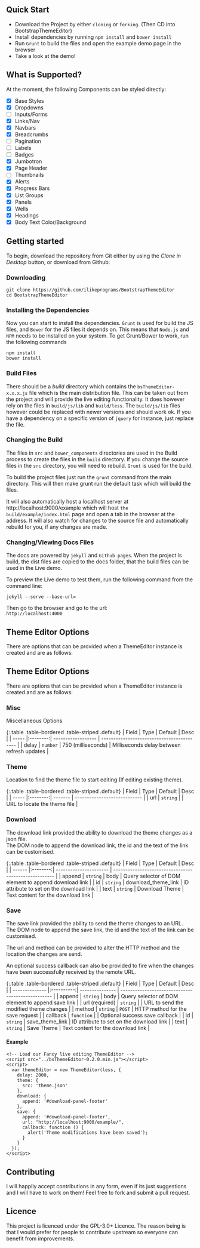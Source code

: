 

## Quick Start

- Download the Project by either `cloning` or `forking`. (Then CD into BootstrapThemeEditor)
- Install dependencies by running `npm install` and `bower install`
- Run `Grunt` to build the files and open the example demo page in the browser
- Take a look at the demo!

## What is Supported?

At the moment, the following Components can be styled directly:

- [x] Base Styles
- [x] Dropdowns
- [ ] Inputs/Forms
- [x] Links/Nav
- [x] Navbars
- [x] Breadcrumbs
- [ ] Pagination
- [ ] Labels
- [ ] Badges
- [x] Jumbotron
- [x] Page Header
- [ ] Thumbnails
- [x] Alerts
- [x] Progress Bars
- [x] List Groups
- [x] Panels
- [x] Wells
- [x] Headings
- [x] Body Text Color/Background

## Getting started

To begin, download the repository from Git either by using the *Clone in Desktop* button, or download from Github:

### Downloading

```
git clone https://github.com/ilikeprograms/BootstrapThemeEditor
cd BootstrapThemeEditor
```

### Installing the Dependencies

Now you can start to install the dependencies. `Grunt` is used for build the JS files, and `Bower` for the JS files it depends on.
This means that `Node.js` and `NPM` needs to be installed on your system. To get Grunt/Bower to work, run the following commands

```
npm install
bower install
```

### Build Files

There should be a *build* directory which contains the `bsThemeEditor-x.x.x.js` file which is the main distribution file.
This can be taken out from the project and will provide the live editing functionality.
It does however rely on the files in `build/js/lib` and `build/less`. The `build/js/lib` files however could be replaced with newer versions and should work ok.
If you have a dependency on a specific version of `jquery` for instance, just replace the file.

### Changing the Build

The files in `src` and `bower_components` directories are used in the Build process to create the files in the `build` directory.
If you change the source files in the `src` directory, you will need to rebuild. `Grunt` is used for the build.

To build the project files just run the `grunt` command from the main directory. This will then make grunt run the default task which will build the files.

It will also automatically host a localhost server at http://localhost:9000/example which will host `the build/example/index.html` page
and open a tab in the browser at the address. It will also watch for changes to the source file and automatically rebuild for you,
if any changes are made.

### Changing/Viewing Docs Files

The docs are powered by `jekyll` and `Github pages`. When the project is build, the dist files are copied to the docs folder, that the build files can be used in the Live demo.  

To preview the Live demo to test them, run the following command from the command line:

```
jekyll --serve --base-url=
```

Then go to the browser and go to the url:  
`http://localhost:4000`

## Theme Editor Options

There are options that can be provided when a ThemeEditor instance is created and are as follows:

## Theme Editor Options

There are options that can be provided when a ThemeEditor instance is created and are as follows:

### Misc

Miscellaneous Options

{:.table .table-bordered .table-striped .default}
| Field   | Type     | Default            | Desc                                       |
| -----   |:--------:| ------------------ | ------------------------------------------ |
| delay   | `number` | 750 (milliseconds) | Milliseconds delay between refresh updates |

### Theme

Location to find the theme file to start editing (If editing existing theme).

{:.table .table-bordered .table-striped .default}
| Field | Type     | Default | Desc                         |
| ----- |:--------:| ------- | ---------------------------- |
| url   | `string` |         | URL to locate the theme file |

### Download

The download link provided the ability to download the theme changes as a json file.  
The DOM node to append the download link, the id and the text of the link can be customised.

{:.table .table-bordered .table-striped .default}
| Field  | Type     | Default                | Desc                                                  |
| ------ |:--------:| ---------------------- | ----------------------------------------------------- |
| append | `string` | body                   | Query selector of DOM element to append download link |
| id     | `string` | download_theme_link    | ID attribute to set on the download link              |
| text   | `string` | Download Theme         | Text content for the download link                    |

### Save

The save link provided the ability to send the theme changes to an URL.  
The DOM node to append the save link, the id and the text of the link can be customised.  

The url and method can be provided to alter the HTTP method and the location the changes are send. 

An optional success callback can also be provided to fire when the changes have been successfully received by the remote URL.

{:.table .table-bordered .table-striped .default}
| Field          | Type       | Default         | Desc                                              |
| -------------- |:----------:| --------------- | ------------------------------------------------- |
| append         | `string`   | body            | Query selector of DOM element to append save link |
| url (required) | `string`   |                 | URL to send the modified theme changes            |
| method         | `string`   | `POST`          | HTTP method for the save request                  |
| callback       | `function` |                 | Optional success save callback                    |
| id             | `string`   | save_theme_link | ID attribute to set on the download link          |
| text           | `string`   | Save Theme      | Text content for the download link                |

#### Example

```
<!-- Load our Fancy live editing ThemeEditor -->
<script src="../bsThemeEditor-0.2.0.min.js"></script>
<script>
  var themeEditor = new ThemeEditor(less, {
    delay: 2000,
    theme: {
      src: 'theme.json'
    },
    download: {
      append: '#download-panel-footer'
    },
    save: {
      append: '#download-panel-footer',
      url: "http://localhost:9000/example/",
      callback: function () {
        alert('Theme modifications have been saved');
      }
    }
  });
</script>
```

## Contributing

I will happily accept contributions in any form, even if its just suggestions and I will have to work on them! Feel free to fork and submit a pull request.

## Licence

This project is licenced under the GPL-3.0+ Licence. The reason being is that I would prefer for people to contribute upstream so everyone can benefit from improvements.</p>